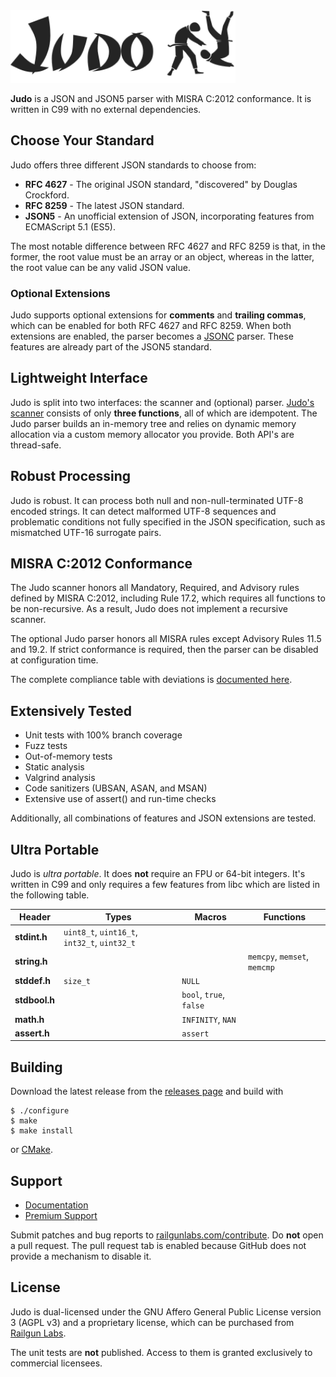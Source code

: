 <picture>
  <source media="(prefers-color-scheme: dark)" srcset=".github/judo-dark.svg">
  <source media="(prefers-color-scheme: light)" srcset=".github/judo.svg">
  <img alt="Charisma" src=".github/judo.svg" width="360px">
</picture>

**Judo** is a JSON and JSON5 parser with MISRA C:2012 conformance.
It is written in C99 with no external dependencies.

## Choose Your Standard

Judo offers three different JSON standards to choose from:

* **RFC 4627** - The original JSON standard, "discovered" by Douglas Crockford.
* **RFC 8259** - The latest JSON standard.
* **JSON5** - An unofficial extension of JSON, incorporating features from ECMAScript 5.1 (ES5).

The most notable difference between RFC 4627 and RFC 8259 is that, in the former, the root value must be an array or an object, whereas in the latter, the root value can be any valid JSON value.

### Optional Extensions

Judo supports optional extensions for **comments** and **trailing commas**, which can be enabled for both RFC 4627 and RFC 8259.
When both extensions are enabled, the parser becomes a [JSONC](https://code.visualstudio.com/docs/languages/json#_json-with-comments) parser.
These features are already part of the JSON5 standard.

## Lightweight Interface

Judo is split into two interfaces: the scanner and (optional) parser.
[Judo's scanner](https://railgunlabs.com/judo/manual/api/judo/) consists of only **three functions**, all of which are idempotent.
The Judo parser builds an in-memory tree and relies on dynamic memory allocation via a custom memory allocator you provide.
Both API's are thread-safe.

## Robust Processing

Judo is robust.
It can process both null and non-null-terminated UTF-8 encoded strings.
It can detect malformed UTF-8 sequences and problematic conditions not fully specified in the JSON specification, such as mismatched UTF-16 surrogate pairs.

## MISRA C:2012 Conformance

The Judo scanner honors all Mandatory, Required, and Advisory rules defined by MISRA C:2012, including Rule 17.2, which requires all functions to be non-recursive.
As a result, Judo does not implement a recursive scanner.

The optional Judo parser honors all MISRA rules except Advisory Rules 11.5 and 19.2.
If strict conformance is required, then the parser can be disabled at configuration time.

The complete compliance table with deviations is [documented here](https://railgunlabs.com/charisma/manual/misra-compliance/).

## Extensively Tested

* Unit tests with 100% branch coverage
* Fuzz tests
* Out-of-memory tests
* Static analysis
* Valgrind analysis
* Code sanitizers (UBSAN, ASAN, and MSAN)
* Extensive use of assert() and run-time checks

Additionally, all combinations of features and JSON extensions are tested.

## Ultra Portable

Judo is _ultra portable_.
It does **not** require an FPU or 64-bit integers.
It's written in C99 and only requires a few features from libc which are listed in the following table.

| Header | Types | Macros | Functions |
| --- | --- | --- | --- |
| **stdint.h** |  `uint8_t`, `uint16_t`, `int32_t`, `uint32_t` | | |
| **string.h** | | | `memcpy`, `memset`, `memcmp` |
| **stddef.h** | `size_t` | `NULL` | |
| **stdbool.h** | |  `bool`, `true`, `false` | |
| **math.h** | |  `INFINITY`, `NAN` | |
| **assert.h** | |  `assert` | |

## Building

Download the latest release from the [releases page](https://github.com/railgunlabs/judo/releases) and build with

```
$ ./configure
$ make
$ make install
```

or [CMake](https://cmake.org/).

## Support

* [Documentation](https://railgunlabs.com/judo/manual/)
* [Premium Support](https://railgunlabs.com/services/)

Submit patches and bug reports to [railgunlabs.com/contribute](https://railgunlabs.com/contribute/).
Do **not** open a pull request.
The pull request tab is enabled because GitHub does not provide a mechanism to disable it.

## License

Judo is dual-licensed under the GNU Affero General Public License version 3 (AGPL v3) and a proprietary license, which can be purchased from [Railgun Labs](https://railgunlabs.com/judo/license/).

The unit tests are **not** published.
Access to them is granted exclusively to commercial licensees.
